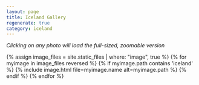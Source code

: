 ```yaml
---
layout: page
title: Iceland Gallery
regenerate: true
category: iceland
---
```


*Clicking on any photo will load the full-sized, zoomable version*

{% assign image_files = site.static_files | where: "image", true %}
{% for myimage in image_files reversed %}
  {% if myimage.path contains 'iceland' %}
  {% include image.html file=myimage.name alt=myimage.path %}
  {% endif %}
{% endfor %}
